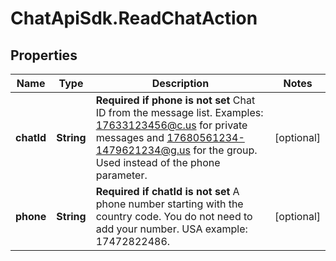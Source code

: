 # ChatApiSdk.ReadChatAction

## Properties

Name | Type | Description | Notes
------------ | ------------- | ------------- | -------------
**chatId** | **String** | **Required if phone is not set**  Chat ID from the message list. Examples: 17633123456@c.us for private messages and 17680561234-1479621234@g.us for the group. Used instead of the phone parameter. | [optional] 
**phone** | **String** | **Required if chatId is not set**  A phone number starting with the country code. You do not need to add your number.   USA example: 17472822486. | [optional] 


